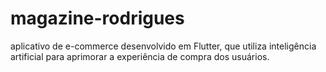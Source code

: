 # magazine-rodrigues
aplicativo de e-commerce desenvolvido em Flutter, que utiliza inteligência artificial para aprimorar a experiência de compra dos usuários.

